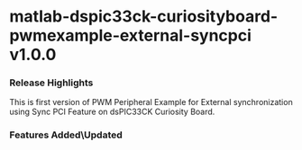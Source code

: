 # matlab-dspic33ck-curiosityboard-pwmexample-external-syncpci v1.0.0
### Release Highlights

This is first version of PWM Peripheral Example for External synchronization using Sync PCI Feature on dsPIC33CK Curiosity Board.


### Features Added\Updated




